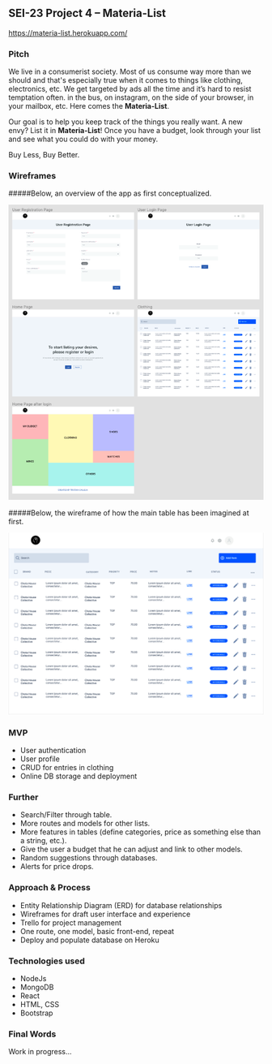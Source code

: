 ## SEI-23 Project 4 – Materia-List

https://materia-list.herokuapp.com/

### Pitch
We live in a consumerist society. Most of us consume way more than we should and that's especially true when it comes to things like clothing, electronics, etc.
We get targeted by ads all the time and it’s hard to resist temptation often. in the bus, on instagram, on the side of your browser, in your mailbox, etc.
Here comes the <strong>Materia-List</strong>.

Our goal is to help you keep track of the things you really want.
A new envy? List it in <strong>Materia-List</strong>! 
Once you have a budget, look through your list and see what you could do with your money.

Buy Less, Buy Better.


### Wireframes
<!-- ERD:

![ERD](app/assets/images/ERD.png) -->

#####Below, an overview of the app as first conceptualized.

![Wireframes Overview](./assets/images/wireframes-overview.png)

#####Below, the wireframe of how the main table has been imagined at first.

![Wireframe for All Clothing Page](./assets/images/Wireframe-AllClothing.png)

### MVP
- User authentication
- User profile
- CRUD for entries in clothing
- Online DB storage and deployment

### Further
- Search/Filter through table.
- More routes and models for other lists.
- More features in tables (define categories, price as something else than a string, etc.).
- Give the user a budget that he can adjust and link to other models.
- Random suggestions through databases.
- Alerts for price drops.

### Approach & Process
- Entity Relationship Diagram (ERD) for database relationships
- Wireframes for draft user interface and experience
- Trello for project management 
- One route, one model, basic front-end, repeat
- Deploy and populate database on Heroku

### Technologies used
- NodeJs
- MongoDB
- React
- HTML, CSS
- Bootstrap

### Final Words
Work in progress...